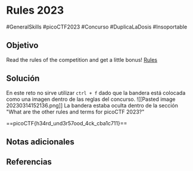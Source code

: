 # Rules 2023
#GeneralSkills  #picoCTF2023 #Concurso #DuplicaLaDosis #Insoportable
## Objetivo
Read the rules of the competition and get a little bonus! [Rules](https://picoctf.org/competitions/2023-spring-rules.html)
## Solución
En este reto no sirve utilizar `ctrl + f` dado que la bandera está colocada como una imagen dentro de las reglas del concurso.
![[Pasted image 20230314152136.png]]
La bandera estaba oculta dentro de la sección "What are the other rules and terms for picoCTF 2023?"

==picoCTF{h34rd_und3r57ood_4ck_cba1c711}==
## Notas adicionales

## Referencias